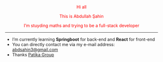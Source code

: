 <div style="color: red; text-align: center;">
  
  Hi all
  
  This is Abdullah Şahin
  
  I’m stuyding maths and trying to be a full-stack developer

</div>

---
- I’m currently learning **Springboot** for back-end and **React** for front-end
- You can directly contact me via my e-mail address: abdsahin3@gmail.com
- Thanks [Patika Group](https://app.patika.dev/)

<!---
Abdullah-Sahin/Abdullah-Sahin is a ✨ special ✨ repository because its `README.md` (this file) appears on your GitHub profile.
You can click the Preview link to take a look at your changes.
--->
